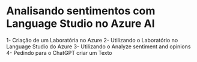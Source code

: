 # Analisando sentimentos com Language Studio no Azure AI

1- Criação de um Laboratória no Azure
2- Utilizando o Laboratório no Language Studio do Azure
3- Utilizando o Analyze sentiment and opinions
4- Pedindo para o ChatGPT criar um Texto 


